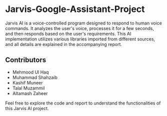 # Jarvis-Google-Assistant-Project

Jarvis AI is a voice-controlled program designed to respond to human voice commands. It analyzes the user's voice, processes it for a few seconds, and then responds based on the user's requirements. This AI implementation utilizes various libraries imported from different sources, and all details are explained in the accompanying report.

## Contributors
- Mehmood Ul Haq
- Muhammad Shahzaib
- Kashif Muneer
- Talal Muzammil
- Altamash Zaheer

Feel free to explore the code and report to understand the functionalities of this Jarvis AI project.
